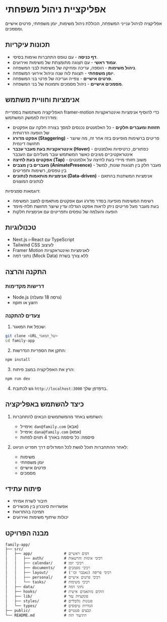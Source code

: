 # אפליקציית ניהול משפחתי

אפליקציה לניהול ענייני המשפחה, הכוללת ניהול משימות, יומן משפחתי, פרטים אישיים ומסמכים.

## תכונות עיקריות

- **דף כניסה** - עם טופס התחברות ואימות בסיסי.
- **עמוד ראשי** - עם תצוגה מתומצתת של משימות ואירועים.
- **ניהול משימות** - הוספה, עריכה ומחיקה של משימות לבני המשפחה.
- **יומן משפחתי** - תצוגת לוח שנה וניהול אירועי המשפחה.
- **פרטים אישיים** - צפייה ועריכה של פרטי בני המשפחה.
- **מסמכים אישיים** - ניהול מסמכים ותמונות של בני המשפחה.

## אנימציות וחוויית משתמש

האפליקציה משתמשת בספריית framer-motion כדי להוסיף אנימציות ואינטראקציות מודרניות לממשק המשתמש:

- **תזוזות ומעברים חלקים** - כל האלמנטים נכנסים למסך בצורה חלקה עם אפקטים של הופעה הדרגתית
- **אפקט מדורג (Staggering)** - פריטים ברשימות מופיעים בזה אחר זה, מה שיוצר תחושה דינמית
- **אינטראקציות בעת מעבר עכבר (Hover)** - כפתורים, כרטיסיות ואלמנטים אינטראקטיביים מגיבים כאשר המשתמש עובר מעליהם עם העכבר
- **אפקטים בעת לחיצה (Tap)** - משוב חזותי מיידי בעת לחיצה על אלמנטים
- **מעברים בין מצבים (AnimatePresence)** - מעבר חלק בין תצוגות שונות, למשל בין טפסים, רשימות ותפריטים
- **אנימציות מותאמות לנתונים (Data-driven)** - אנימציות המשתנות בהתאם לנתונים המוצגים

דוגמאות ספציפיות:
- רשימת המשימות מופיעה בסדר מדורג ועם אפקטים מותאמים למצב המשימה
- בעת מעבר מעל פריטים ניתן לראות אפקט הגדלה עדין שיוצר תחושת תלת-מימד
- הופעה והעלמה של טפסים ותפריטים עם אנימציות חלקות

## טכנולוגיות

- Next.js ו-React עם TypeScript
- Tailwind CSS לעיצוב
- Framer Motion לאנימציות ואינטראקציות
- נתוני דמה (Mock Data) ללא צורך בשרת

## התקנה והרצה

### דרישות מקדימות

- Node.js (גרסה 18 ומעלה)
- npm או yarn

### צעדים להתקנה

1. שכפל את המאגר:
```bash
git clone <URL_של_המאגר>
cd family-app
```

2. התקן את הספריות הנדרשות:
```bash
npm install
```

3. הרץ את האפליקציה במצב פיתוח:
```bash
npm run dev
```

4. גש לכתובת `http://localhost:3000` בדפדפן שלך.

## כיצד להשתמש באפליקציה

1. השתמש באחד מהמשתמשים הבאים להתחברות:
   - אימייל: `dan@family.com` (אבא)
   - אימייל: `dana@family.com` (אמא)
   - סיסמה: כל סיסמה באורך 4 תווים לפחות

2. לאחר ההתחברות תוכל לגשת לכל המודולים דרך תפריט הניווט:
   - משימות
   - יומן משפחתי
   - פרטים אישיים
   - מסמכים

## פיתוח עתידי

- חיבור לשרת אמיתי
- אפשרויות סינכרון בין מכשירים
- תמיכה בהתראות
- יכולות שיתוף משימות ואירועים

## מבנה הפרויקט

```
family-app/
├── src/
│   ├── app/              # דפים ראשיים
│   │   ├── auth/         # רכיבי אימות והרשאות
│   │   ├── calendar/     # רכיבי יומן
│   │   ├── documents/    # רכיבי מסמכים
│   │   ├── layout/       # רכיבי פריסה (נאבבר וכו')
│   │   ├── personal/     # רכיבי פרטים אישיים
│   │   └── tasks/        # רכיבי משימות
│   ├── data/             # נתוני דמה
│   ├── hooks/            # הוקים מותאמים אישית
│   ├── lib/              # פונקציות עזר
│   ├── styles/           # סגנונות גלובליים
│   └── types/            # הגדרות טיפוסים
├── public/               # קבצים סטטיים
└── README.md             # התיעוד הזה
``` 